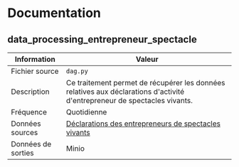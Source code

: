 # Documentation

## data_processing_entrepreneur_spectacle

| Information | Valeur |
| -------- | -------- |
| Fichier source | `dag.py` |
| Description | Ce traitement permet de récupérer les données relatives aux déclarations d'activité d'entrepreneur de spectacles vivants. |
| Fréquence | Quotidienne |
| Données sources | [Déclarations des entrepreneurs de spectacles vivants](https://www.data.gouv.fr/fr/datasets/5fc9b4729dbf684fecb13bae/) |
| Données de sorties | Minio |
